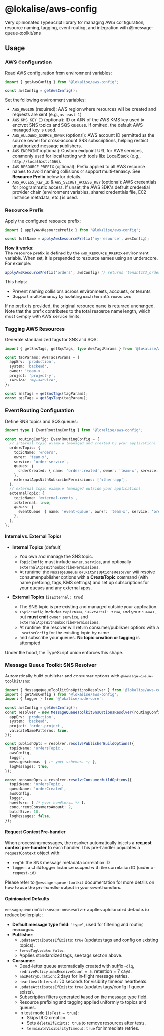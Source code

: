 # @lokalise/aws-config

Very opinionated TypeScript library for managing AWS configuration, resource naming, tagging, event routing, 
and integration with @message-queue-toolkit/sns.

## Usage

### AWS Configuration

Read AWS configuration from environment variables:

```ts
import { getAwsConfig } from '@lokalise/aws-config';

const awsConfig = getAwsConfig();
```

Set the following environment variables:

- `AWS_REGION` (required): AWS region where resources will be created and requests are sent (e.g., `us-east-1`).
- `AWS_KMS_KEY_ID` (optional): ID or ARN of the AWS KMS key used to encrypt SNS topics and SQS queues. If omitted,
 the default AWS-managed key is used.
- `AWS_ALLOWED_SOURCE_OWNER` (optional): AWS account ID permitted as the source owner for cross-account SNS 
 subscriptions, helping restrict unauthorized message publishers.
- `AWS_ENDPOINT` (optional): Custom endpoint URL for AWS services, commonly used for local testing with tools like 
 LocalStack (e.g., `http://localhost:4566`).
- `AWS_RESOURCE_PREFIX` (optional): Prefix applied to all AWS resource names to avoid naming collisions or support 
 multi-tenancy. See **Resource Prefix** below for details.
- `AWS_ACCESS_KEY_ID` & `AWS_SECRET_ACCESS_KEY` (optional): AWS credentials for programmatic access. If unset, the AWS 
 SDK's default credential provider chain (environment variables, shared credentials file, EC2 instance metadata, etc.)
 is used.

### Resource Prefix

Apply the configured resource prefix:

```ts
import { applyAwsResourcePrefix } from '@lokalise/aws-config';

const fullName = applyAwsResourcePrefix('my-resource', awsConfig);
```

**How it works:**  
The resource prefix is defined by the `AWS_RESOURCE_PREFIX` environment variable. When set, it is prepended to resource 
names using an underscore. For example:

```ts
applyAwsResourcePrefix('orders', awsConfig) // returns 'tenant123_orders' when AWS_RESOURCE_PREFIX='tenant123'
```

This helps:
- Prevent naming collisions across environments, accounts, or tenants  
- Support multi-tenancy by isolating each tenant’s resources  

If no prefix is provided, the original resource name is returned unchanged. Note that the prefix contributes to the total resource name length, which must comply with AWS service limits.

### Tagging AWS Resources

Generate standardized tags for SNS and SQS:

```ts
import { getSnsTags, getSqsTags, type AwsTagsParams } from '@lokalise/aws-config';

const tagParams: AwsTagsParams = {
  appEnv: 'production',
  system: 'backend',
  owner: 'team-x',
  project: 'project-y',
  service: 'my-service',
};

const snsTags = getSnsTags(tagParams);
const sqsTags = getSqsTags(tagParams);
```

### Event Routing Configuration

Define SNS topics and SQS queues:

```ts
import type { EventRoutingConfig } from '@lokalise/aws-config';

const routingConfig: EventRoutingConfig = {
  // internal topic example (managed and created by your application)
  ordersTopic: {
    topicName: 'orders',
    owner: 'team-x',
    service: 'order-service',
    queues: {
      orderCreated: { name: 'order-created', owner: 'team-x', service: 'order-service' },
    },
    externalAppsWithSubscribePermissions: ['other-app'],
  },
  // external topic example (managed outside your application)
  externalTopic: {
    topicName: 'external-events',
    isExternal: true,
    queues: {
      eventQueue: { name: 'event-queue', owner: 'team-x', service: 'order-service' },
    },
  },
};
```

#### Internal vs. External Topics

- **Internal Topics** (default)
  - You own and manage the SNS topic.
  - `TopicConfig` must include `owner`, `service`, and optionally `externalAppsWithSubscribePermissions`.
  - At runtime, the `MessageQueueToolkitSnsOptionsResolver` will resolve consumer/publisher options with a **CreateTopic** command 
   (with name prefixing, tags, KMS settings) and set up subscriptions for your queues and any external apps.

- **External Topics** (`isExternal: true`)
  - The SNS topic is pre‑existing and managed outside your application.
  - `TopicConfig` includes `topicName`, `isExternal: true`, and your `queues`, but **must omit** `owner`, `service`, 
   and `externalAppsWithSubscribePermissions`.
  - At runtime, the resolver will return consumer/publisher options with a `LocatorConfig` for the existing topic by name 
  - and subscribe your queues. **No topic creation or tagging** is attempted.

Under the hood, the TypeScript union enforces this shape.

### Message Queue Toolkit SNS Resolver

Automatically build publisher and consumer options with `@message-queue-toolkit/sns`:

```ts
import { MessageQueueToolkitSnsOptionsResolver } from '@lokalise/aws-config';
import { getAwsConfig } from '@lokalise/aws-config';
import { logger } from '@lokalise/node-core';

const awsConfig = getAwsConfig();
const resolver = new MessageQueueToolkitSnsOptionsResolver(routingConfig, {
  appEnv: 'production',
  system: 'backend',
  project: 'order-project',
  validateNamePatterns: true,
});

const publishOpts = resolver.resolvePublisherBuildOptions({
  topicName: 'ordersTopic',
  awsConfig,
  logger,
  messageSchemas: { /* your schemas… */ },
  logMessages: true,
});

const consumeOpts = resolver.resolveConsumerBuildOptions({
  topicName: 'ordersTopic',
  queueName: 'orderCreated',
  awsConfig,
  logger,
  handlers: [ /* your handlers… */ ],
  concurrentConsumersAmount: 2,
  batchSize: 10,
  logMessages: false,
});
```

#### Request Context Pre-handler

When processing messages, the resolver automatically injects a **request context pre-handler** to each handler. This pre-handler populates a `requestContext` object with:
- `reqId`: the SNS message metadata correlation ID
- `logger`: a child logger instance scoped with the correlation ID (under `x-request-id`)

Please refer to `@message-queue-toolkit` documentation for more details on how to use the pre-handler output in your
event handlers.

#### Opinionated Defaults

`MessageQueueToolkitSnsOptionsResolver` applies opinionated defaults to reduce boilerplate:
- **Default message type field**: `'type'`, used for filtering and routing messages.
- **Publisher**:
  - `updateAttributesIfExists`: `true` (updates tags and config on existing topics).
  - `forceTagUpdate`: `false`.
  - Applies standardized tags, see tags section above.
- **Consumer**:
  - Dead-letter queue automatically created with suffix `-dlq`, `redrivePolicy.maxReceiveCount = 5`, retention = 7 days.
  - `maxRetryDuration`: 2 days for in-flight message retries.
  - `heartbeatInterval`: 20 seconds for visibility timeout heartbeats.
  - `updateAttributesIfExists`: `true` (updates tags/config if queue exists).
  - Subscription filters generated based on the message type field.
  - Resource prefixing and tagging applied uniformly to topics and queues.
  - In test mode (`isTest = true`):
    - Skips DLQ creation.
    - Sets `deleteIfExists: true` to remove resources after tests.
    - `terminateVisibilityTimeout`: `true` for immediate retries.